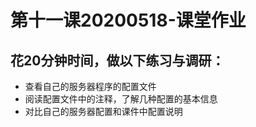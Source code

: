 第十一课20200518-课堂作业
========================
花20分钟时间，做以下练习与调研：
--------------------------------------
- 查看自己的服务器程序的配置文件
- 阅读配置文件中的注释，了解几种配置的基本信息
- 对比自己的服务器配置和课件中配置说明
